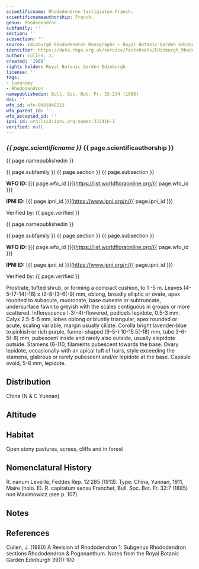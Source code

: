 ```yaml
---
scientificname: Rhododendron fastigiatum Franch.
scientificnameauthorship: Franch.
genus: Rhododendron
subfamily: ''
section: ''
subsection: ''
source: Edinburgh Rhododendron Monographs – Royal Botanic Garden Edinburgh
identifier: https://data.rbge.org.uk/service/factsheets/Edinburgh_Rhododendron_Monographs.xhtml
author: Cullen, J.
created: '1980'
rights holder: Royal Botanic Garden Edinburgh
license: ''
tags:
- taxonomy
- Rhododendron
namepublishedin: Bull. Soc. Bot. Fr. 33:234 (1886)
doi: ''
wfo_id: wfo-0001048213
wfo_parent_id: ''
wfo_accepted_id: ''
ipni_id: urn:lsid:ipni.org:names:332416-1
verified: null
---
```

### _{{ page.scientificname }}_ {{ page.scientificauthorship }}
 {{ page.namepublishedin }}

{{ page.subfamily }} {{ page.section }} {{ page.subsection }}

**WFO ID:** [{{ page.wfo_id }}](https://list.worldfloraonline.org/{{ page.wfo_id }})

**IPNI ID:** [{{ page.ipni_id }}](https://www.ipni.org/n/{{ page.ipni_id }})

Verified by: {{ page.verified }}

 {{ page.namepublishedin }}

{{ page.subfamily }} {{ page.section }} {{ page.subsection }}

**WFO ID:** [{{ page.wfo_id }}](https://list.worldfloraonline.org/{{ page.wfo_id }})

**IPNI ID:** [{{ page.ipni_id }}](https://www.ipni.org/n/{{ page.ipni_id }})

Verified by: {{ page.verified }}



Prostrate, tufted shrub, or forming a compact cushion, to 1 -5 m. Leaves (4-5-)7-14(-16) x (2-8-)3-6(-9) mm, oblong, broadly elliptic or ovate, apex rounded to subacute, mucronate, base cuneate or subtruncate, undersurface fawn to greyish with the scales contiguous in groups or more scattered. Inflorescence l-3(-4)-flowered, pedicels lepidote, 0.5-3 mm. Calyx 2.5-5-5 mm, lobes oblong or bluntly triangular, apex rounded or acute, scaling variable, margin usually ciliate. Corolla bright lavender-blue to pinkish or rich purple, funnel-shaped (9-5-) 10-15.5(-18) mm, tube 3-6-5(-8) mm, pubescent inside and rarely also outside, usually elepidote outside. Stamens (6-)10, filaments pubescent towards the base. Ovary lepidote, occasionally with an apical tuft of hairs, style exceeding the stamens, glabrous or rarely pubescent and/or lepidote at the base. Capsule ovoid, 5-6 mm, lepidote.

## Distribution
China (N & C Yunnan)

## Altitude


## Habitat
Open stony pastures, screes, cliffs and in forest

## Nomenclatural History
R. nanum Leveille, Feddes Rep. 12:285 (1913). Type: China, Yunnan, 1911, Maire (holo. E). R. capitatum sensu Franchet, Bull. Soc. Bot. Fr. 32:7 (1885) non Maximowicz (see p. 107)
                       
## Notes


## References

Cullen, J. (1980) A Revision of Rhododendron 1: Subgenus Rhododendron sections Rhododendron & Pogonanthum. Notes from the Royal Botanic Garden Edinburgh 39(1):100
